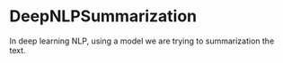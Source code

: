 # DeepNLPSummarization
In deep learning NLP, using a model we are trying to summarization the text.
